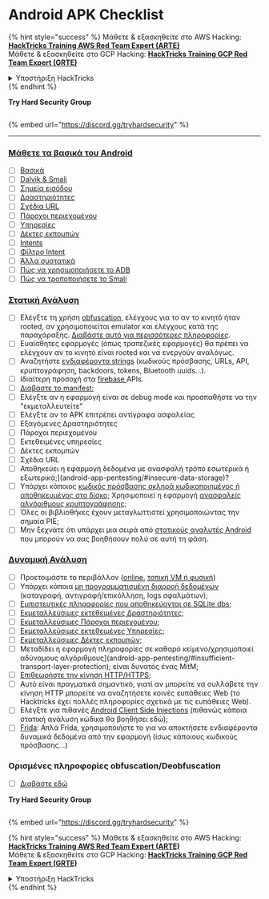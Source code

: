 # Android APK Checklist

{% hint style="success" %}
Μάθετε & εξασκηθείτε στο AWS Hacking:<img src="/.gitbook/assets/arte.png" alt="" data-size="line">[**HackTricks Training AWS Red Team Expert (ARTE)**](https://training.hacktricks.xyz/courses/arte)<img src="/.gitbook/assets/arte.png" alt="" data-size="line">\
Μάθετε & εξασκηθείτε στο GCP Hacking: <img src="/.gitbook/assets/grte.png" alt="" data-size="line">[**HackTricks Training GCP Red Team Expert (GRTE)**<img src="/.gitbook/assets/grte.png" alt="" data-size="line">](https://training.hacktricks.xyz/courses/grte)

<details>

<summary>Υποστήριξη HackTricks</summary>

* Ελέγξτε τα [**σχέδια συνδρομής**](https://github.com/sponsors/carlospolop)!
* **Εγγραφείτε στην** 💬 [**ομάδα Discord**](https://discord.gg/hRep4RUj7f) ή στην [**ομάδα telegram**](https://t.me/peass) ή **ακολουθήστε** μας στο **Twitter** 🐦 [**@hacktricks\_live**](https://twitter.com/hacktricks\_live)**.**
* **Μοιραστείτε κόλπα hacking υποβάλλοντας PRs στα** [**HackTricks**](https://github.com/carlospolop/hacktricks) και [**HackTricks Cloud**](https://github.com/carlospolop/hacktricks-cloud) github repos.

</details>
{% endhint %}

**Try Hard Security Group**

<figure><img src="/.gitbook/assets/telegram-cloud-document-1-5159108904864449420.jpg" alt=""><figcaption></figcaption></figure>

{% embed url="https://discord.gg/tryhardsecurity" %}

***

### [Μάθετε τα βασικά του Android](android-app-pentesting/#2-android-application-fundamentals)

* [ ] [Βασικά](android-app-pentesting/#fundamentals-review)
* [ ] [Dalvik & Smali](android-app-pentesting/#dalvik--smali)
* [ ] [Σημεία εισόδου](android-app-pentesting/#application-entry-points)
* [ ] [Δραστηριότητες](android-app-pentesting/#launcher-activity)
* [ ] [Σχέδια URL](android-app-pentesting/#url-schemes)
* [ ] [Πάροχοι περιεχομένου](android-app-pentesting/#services)
* [ ] [Υπηρεσίες](android-app-pentesting/#services-1)
* [ ] [Δέκτες εκπομπών](android-app-pentesting/#broadcast-receivers)
* [ ] [Intents](android-app-pentesting/#intents)
* [ ] [Φίλτρο Intent](android-app-pentesting/#intent-filter)
* [ ] [Άλλα συστατικά](android-app-pentesting/#other-app-components)
* [ ] [Πώς να χρησιμοποιήσετε το ADB](android-app-pentesting/#adb-android-debug-bridge)
* [ ] [Πώς να τροποποιήσετε το Smali](android-app-pentesting/#smali)

### [Στατική Ανάλυση](android-app-pentesting/#static-analysis)

* [ ] Ελέγξτε τη χρήση [obfuscation](android-checklist.md#some-obfuscation-deobfuscation-information), ελέγχους για το αν το κινητό ήταν rooted, αν χρησιμοποιείται emulator και ελέγχους κατά της παραχάραξης. [Διαβάστε αυτό για περισσότερες πληροφορίες](android-app-pentesting/#other-checks).
* [ ] Ευαίσθητες εφαρμογές (όπως τραπεζικές εφαρμογές) θα πρέπει να ελέγχουν αν το κινητό είναι rooted και να ενεργούν αναλόγως.
* [ ] Αναζητήστε [ενδιαφέροντα strings](android-app-pentesting/#looking-for-interesting-info) (κωδικούς πρόσβασης, URLs, API, κρυπτογράφηση, backdoors, tokens, Bluetooth uuids...).
* [ ] Ιδιαίτερη προσοχή στα [firebase ](android-app-pentesting/#firebase)APIs.
* [ ] [Διαβάστε το manifest:](android-app-pentesting/#basic-understanding-of-the-application-manifest-xml)
* [ ] Ελέγξτε αν η εφαρμογή είναι σε debug mode και προσπαθήστε να την "εκμεταλλευτείτε"
* [ ] Ελέγξτε αν το APK επιτρέπει αντίγραφα ασφαλείας
* [ ] Εξαγόμενες Δραστηριότητες
* [ ] Πάροχοι περιεχομένου
* [ ] Εκτεθειμένες υπηρεσίες
* [ ] Δέκτες εκπομπών
* [ ] Σχέδια URL
* [ ] Αποθηκεύει η εφαρμογή δεδομένα με ανασφαλή τρόπο εσωτερικά ή εξωτερικά;](android-app-pentesting/#insecure-data-storage)?
* [ ] Υπάρχει κάποιος [κωδικός πρόσβασης σκληρά κωδικοποιημένος ή αποθηκευμένος στο δίσκο](android-app-pentesting/#poorkeymanagementprocesses); Χρησιμοποιεί η εφαρμογή [ανασφαλείς αλγόριθμους κρυπτογράφησης](android-app-pentesting/#useofinsecureandordeprecatedalgorithms);
* [ ] Όλες οι βιβλιοθήκες έχουν μεταγλωττιστεί χρησιμοποιώντας την σημαία PIE;
* [ ] Μην ξεχνάτε ότι υπάρχει μια σειρά από [στατικούς αναλυτές Android](android-app-pentesting/#automatic-analysis) που μπορούν να σας βοηθήσουν πολύ σε αυτή τη φάση.

### [Δυναμική Ανάλυση](android-app-pentesting/#dynamic-analysis)

* [ ] Προετοιμάστε το περιβάλλον ([online](android-app-pentesting/#online-dynamic-analysis), [τοπική VM ή φυσική](android-app-pentesting/#local-dynamic-analysis))
* [ ] Υπάρχει κάποια [μη προγραμματισμένη διαρροή δεδομένων](android-app-pentesting/#unintended-data-leakage) (καταγραφή, αντιγραφή/επικόλληση, logs σφαλμάτων);
* [ ] [Εμπιστευτικές πληροφορίες που αποθηκεύονται σε SQLite dbs](android-app-pentesting/#sqlite-dbs);
* [ ] [Εκμεταλλεύσιμες εκτεθειμένες Δραστηριότητες](android-app-pentesting/#exploiting-exported-activities-authorisation-bypass);
* [ ] [Εκμεταλλεύσιμες Πάροχοι περιεχομένου](android-app-pentesting/#exploiting-content-providers-accessing-and-manipulating-sensitive-information);
* [ ] [Εκμεταλλεύσιμες εκτεθειμένες Υπηρεσίες](android-app-pentesting/#exploiting-services);
* [ ] [Εκμεταλλεύσιμες Δέκτες εκπομπών](android-app-pentesting/#exploiting-broadcast-receivers);
* [ ] Μεταδίδει η εφαρμογή πληροφορίες σε καθαρό κείμενο/χρησιμοποιεί αδύναμους αλγόριθμους](android-app-pentesting/#insufficient-transport-layer-protection); είναι δυνατός ένας MitM;
* [ ] [Επιθεωρήστε την κίνηση HTTP/HTTPS](android-app-pentesting/#inspecting-http-traffic);
* [ ] Αυτό είναι πραγματικά σημαντικό, γιατί αν μπορείτε να συλλάβετε την κίνηση HTTP μπορείτε να αναζητήσετε κοινές ευπάθειες Web (το Hacktricks έχει πολλές πληροφορίες σχετικά με τις ευπάθειες Web).
* [ ] Ελέγξτε για πιθανές [Android Client Side Injections](android-app-pentesting/#android-client-side-injections-and-others) (πιθανώς κάποια στατική ανάλυση κώδικα θα βοηθήσει εδώ);
* [ ] [Frida](android-app-pentesting/#frida): Απλά Frida, χρησιμοποιήστε το για να αποκτήσετε ενδιαφέροντα δυναμικά δεδομένα από την εφαρμογή (ίσως κάποιους κωδικούς πρόσβασης...)

### Ορισμένες πληροφορίες obfuscation/Deobfuscation

* [ ] [Διαβάστε εδώ](android-app-pentesting/#obfuscating-deobfuscating-code)


**Try Hard Security Group**

<figure><img src="/.gitbook/assets/telegram-cloud-document-1-5159108904864449420.jpg" alt=""><figcaption></figcaption></figure>

{% embed url="https://discord.gg/tryhardsecurity" %}

{% hint style="success" %}
Μάθετε & εξασκηθείτε στο AWS Hacking:<img src="/.gitbook/assets/arte.png" alt="" data-size="line">[**HackTricks Training AWS Red Team Expert (ARTE)**](https://training.hacktricks.xyz/courses/arte)<img src="/.gitbook/assets/arte.png" alt="" data-size="line">\
Μάθετε & εξασκηθείτε στο GCP Hacking: <img src="/.gitbook/assets/grte.png" alt="" data-size="line">[**HackTricks Training GCP Red Team Expert (GRTE)**<img src="/.gitbook/assets/grte.png" alt="" data-size="line">](https://training.hacktricks.xyz/courses/grte)

<details>

<summary>Υποστήριξη HackTricks</summary>

* Ελέγξτε τα [**σχέδια συνδρομής**](https://github.com/sponsors/carlospolop)!
* **Εγγραφείτε στην** 💬 [**ομάδα Discord**](https://discord.gg/hRep4RUj7f) ή στην [**ομάδα telegram**](https://t.me/peass) ή **ακολουθήστε** μας στο **Twitter** 🐦 [**@hacktricks\_live**](https://twitter.com/hacktricks\_live)**.**
* **Μοιραστείτε κόλπα hacking υποβάλλοντας PRs στα** [**HackTricks**](https://github.com/carlospolop/hacktricks) και [**HackTricks Cloud**](https://github.com/carlospolop/hacktricks-cloud) github repos.

</details>
{% endhint %}
